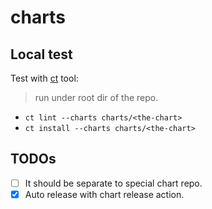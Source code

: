 # charts

## Local test

Test with [ct](https://github.com/helm/chart-testing) tool:

> run under root dir of the repo.

- `ct lint --charts charts/<the-chart>`
- `ct install --charts charts/<the-chart>`

## TODOs

- [ ] It should be separate to special chart repo.
- [x] Auto release with chart release action.
